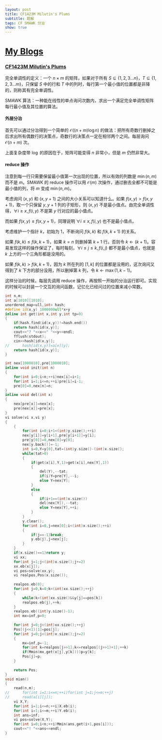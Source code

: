 ```yaml
---
layout: post
title: CF1423M Milutin's Plums
subtitle: 题解
tags: CF SMAWK 分治
show: true
---
```


# [My Blogs](https://wronganswer90.github.io/2024/11/12/CF1423M-Milutin's-Plums)

### [CF1423M Milutin's Plums](https://www.luogu.com.cn/problem/CF1423M)

完全单调性的定义：一个 $n\times m$ 的矩阵，如果对于所有 $S\subseteq \{1,2,3\dots n\}$，$T\subseteq \{1,2,3\dots m\}$，只保留 $S$ 中的行和 $T$ 中的列时，每行第一个最小值的位置都是非降的，则称其有完全单调性。

SMAWK 算法：一种能在线性的单点询问次数内，求出一个满足完全单调性矩阵每行最小值及其位置的算法。

#### 外层分治

首先可以通过分治得到一个简单的 $\mathcal O((n+m)\log n)$ 的做法：把所有奇数行删掉之后求出所有偶数行的决策点，奇数行的决策点一定在相邻两个之间。每层询问 $\mathcal O(n+m)$ 次。

上面复杂度带 $\log$ 的原因在于，矩阵可能变得 $n$ 非常小，但是 $m$ 仍然非常大。

#### reduce 操作

注意到每一行只需要保留最小值第一次出现的位置，所以有效的列数是 $\min(n,m)$ 而不是 $m$。SMAWK 的 reduce 操作可以用 $\mathcal O(m)$ 次操作，通过删去全都不可能是最小值的列，将 $m$ 变成 $\min(n,m)$。

考虑询问 $(x,y)$ 和 $(x,y+1)$ 之间的大小关系可以知道什么。如果 $f(x,y)>f(x,y+1)$，取一个只保留 $y,y+1$ 列的子矩形，则 $(x,y)$ 不是最小值点。由完全单调性得，$\forall i\geq x,f(i,y)$ 不是第 $y$ 行对应的最小值点。

而如果 $f(x,y)\leq f(x,y+1)$，同理说明 $\forall i\leq x,f(i,y)$ 也不是最小值点。

考虑维护一个指针 $k$，初始为 $1$，不断询问 $f(k,k)$ 和 $f(k,k+1)$ 的关系。

如果 $f(k,k)\leq f(k,k+1)$，如果 $k=n$ 则删掉第 $k+1$ 行。否则令 $k\leftarrow (k+1)$。容易发现这样的操作保证了，每时每刻，$\forall i\leq j\leq k,f(i,j)$ 都不是最小值点，也就是 $k$ 上方的一个三角形都是没用的。

如果 $f(k,k)>f(k,k+1)$，因为 $k$ 所在列的 $[1,k]$ 的位置都是没用的，这次询问又得到了 $k$ 下方的部分没用，所以删掉第 $k$ 列，令 $k\leftarrow \max(1,k-1)$。

这样分治的时候，每层先调用 reduce 操作，再按照一开始的分治运行即可。实现的时候可以封装一个交互的询问函数，记忆化已经问过的位置来减小常数。

```cpp
int n,m;
int a[1010][1010];
unordered_map<ull,int> hash;
#define id(x,y) 1000000ull*x+y
inline int get(int x,int y,int tp=0)
{
	if(hash.find(id(x,y))!=hash.end())
	return hash[id(x,y)];
	cout<<"? "<<x<<" "<<y<<endl;
	fflush(stdout);
	cin>>hash[id(x,y)];
//		hash[id(x,y)]=a[x][y];
	return hash[id(x,y)];
}

int nex[1000010],pre[1000010];
inline void init(int n)
{
	for(int i=0;i<n;++i)nex[i]=i+1;
	for(int i=1;i<=n;++i)pre[i]=i-1;
	pre[0]=0,nex[n]=n;
}
inline void del(int x)
{
	nex[pre[x]]=nex[x];
	pre[nex[x]]=pre[x];
}
vi solve(vi x,vi y)
{
	{
		for(int i=0;i+1<(int)y.size();++i)
		nex[y[i]]=y[i+1],pre[y[i+1]]=y[i];
		pre[y[0]]=0,nex[0]=y[0];
		nex[y.back()]=-1;
		int i=0,Y=y[0],tat=(int)y.size()-(int)x.size();
		while(tat>0)
		{
			if(get(x[i],Y,1)>get(x[i],nex[Y],1))
			{
				del(Y),--tat;
				if(i)Y=pre[Y],--i;
				else Y=nex[Y];
			}
			else
			{
				if(i+1==(int)x.size())
				del(nex[Y]),--tat;
				else Y=nex[Y],++i;
			}
		}
		y.clear();
		for(int i=0,j=nex[0];i<(int)x.size();++i)
		{
			if(j==-1)break;
			y.eb(j),j=nex[j];
		}
	}
	if(x.size()==1)return y;
	vi xx;
	for(int j=1;j<(int)x.size();j+=2)
	xx.eb(x[j]);
	vi pos=solve(xx,y);
	vi realpos,Pos(x.size());
	
	realpos.eb(0);
	for(int j=0,k=0;k<(int)xx.size();++j)
	{
		while(k<(int)xx.size()&&y[j]==pos[k])
		realpos.eb(j),++k;
	}
	realpos.eb((int)y.size()-1);
	int mx=inf,p=0;
	
	for(int j=0;j<(int)xx.size();++j)
	Pos[(j<<1)|1]=pos[j];
	for(int j=0;j<(int)x.size();j+=2)
	{
		mx=inf,p=-1;
		for(int k=realpos[j>>1];k<=realpos[(j>>1)+1];++k)
		if(Mmin(mx,get(x[j],y[k])))p=y[k];
		Pos[j]=p;
	}
	
	return Pos;
}
void mian()
{
	read(n,m);
//		for(int i=1;i<=n;++i)for(int j=1;j<=m;++j)
//		read(a[i][j]);
	vi X,Y;
	for(int i=1;i<=n;++i)X.eb(i);
	for(int i=1;i<=m;++i)Y.eb(i);
	int ans=inf;
	vi pos=solve(X,Y);
	for(int i=0;i<n;++i)Mmin(ans,get(i+1,pos[i]));
	cout<<"! "<<ans<<endl;
}
```
